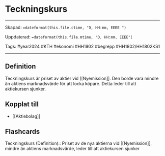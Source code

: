 # Teckningskurs

---

Skapad: `=dateformat(this.file.ctime, "D, HH:mm, EEEE ")`

Uppdaterad: `=dateformat(this.file.mtime, "D, HH:mm, EEEE")`

Tags: #year2024 #KTH #ekonomi #HH1802 #begrepp #HH1802/HH1802KS1

---

## Definition

Teckningskurs är priset av aktier vid [[Nyemission]]. Den borde vara mindre än aktiens marknadsvärde för att locka köpare. Detta leder till att aktiekursen sjunker.

## Kopplat till

- [[Aktiebolag]]

## Flashcards

Teckningskurs (Definition):: Priset av de nya aktierna vid [[Nyemission]], mindre än aktiens marknadsvärde, leder till att aktiekursen sjunker
<!--SR:!2024-05-06,30,310!2024-05-06,30,290-->
